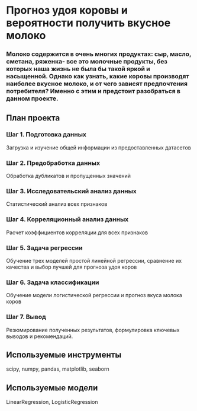 # Прогноз удоя коровы и вероятности получить вкусное молоко
### Молоко содержится в очень многих продуктах: сыр, масло, сметана, ряженка- все это молочные продукты, без которых наша жизнь не была бы такой яркой и насыщенной. Однако как узнать, какие коровы производят наиболее вкусное молоко, и от чего зависят предпочтения потребителя? Именно с этим и предстоит разобраться в данном проекте.
## План проекта

### Шаг 1. Подготовка данных
Загрузка и изучение общей информации из предоставленных датасетов

### Шаг 2. Предобработка данных
Обработка дубликатов и пропущенных значений


### Шаг 3. Исследовательский анализ данных
Статистический анализ всех признаков


### Шаг 4. Корреляционный анализ данных
Расчет коэффициентов корреляции для всех признаков

### Шаг 5. Задача регрессии
Обучение трех моделей простой линейной регрессии, сравнение их качества и выбор лучшей для прогноза удоя коров

### Шаг 6. Задача классификации
Обучение модели логистической регрессии и прогноз вкуса молока коров

### Шаг 7. Вывод
Резюмирование полученных результатов, формулировка ключевых выводов и рекомендаций.

## Используемые инструменты
scipy, numpy, pandas, matplotlib, seaborn
## Используемые модели
LinearRegression, LogisticRegression
